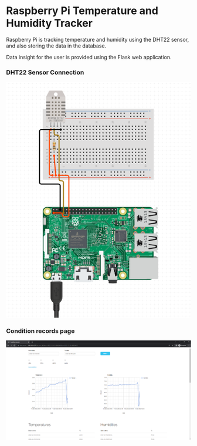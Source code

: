 # Raspberry Pi Temperature and Humidity Tracker

Raspberry Pi is tracking temperature and humidity using the DHT22 sensor, and also storing the data in the database.

Data insight for the user is provided using the Flask web application.

### DHT22 Sensor Connection

![Schematic](https://github.com/ivang5/RPi-DHT22-Conditions-Tracker/blob/master/static/img/schema.png?raw=true)

### Condition records page

![Condition records page](https://github.com/ivang5/RPi-DHT22-Conditions-Tracker/blob/master/static/img/lab_env_db.png?raw=true)
